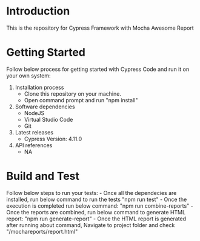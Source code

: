 # Introduction 
This is the repository for Cypress Framework with Mocha Awesome Report 

# Getting Started
Follow below process for getting started with Cypress Code and run it on your own system:
1.	Installation process
    -   Clone this repository on your machine.
    -   Open command prompt and run "npm install"
2.	Software dependencies
    -   NodeJS
    -   Virtual Studio Code
    -   Git
3.	Latest releases
    -   Cypress Version: 4.11.0
4.	API references
    -   NA

# Build and Test
Follow below steps to run your tests:
    -   Once all the dependecies are installed, run below command to run the tests
        "npm run test"
    -   Once the execution is completed run below command:
        "npm run combine-reports"
    -   Once the reports are combined, run below command to generate HTML report:
        "npm run generate-report"
    -   Once the HTML report is generated after running about command, Navigate to project folder and check 
        "<Cypress-InstallationDirectory>/mochareports/report.html"
